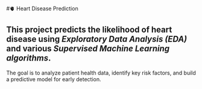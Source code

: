 #🫀 Heart Disease Prediction
## This project predicts the likelihood of heart disease using *Exploratory Data Analysis (EDA)* and various *Supervised Machine Learning algorithms*.  
The goal is to analyze patient health data, identify key risk factors, and build a predictive model for early detection.
